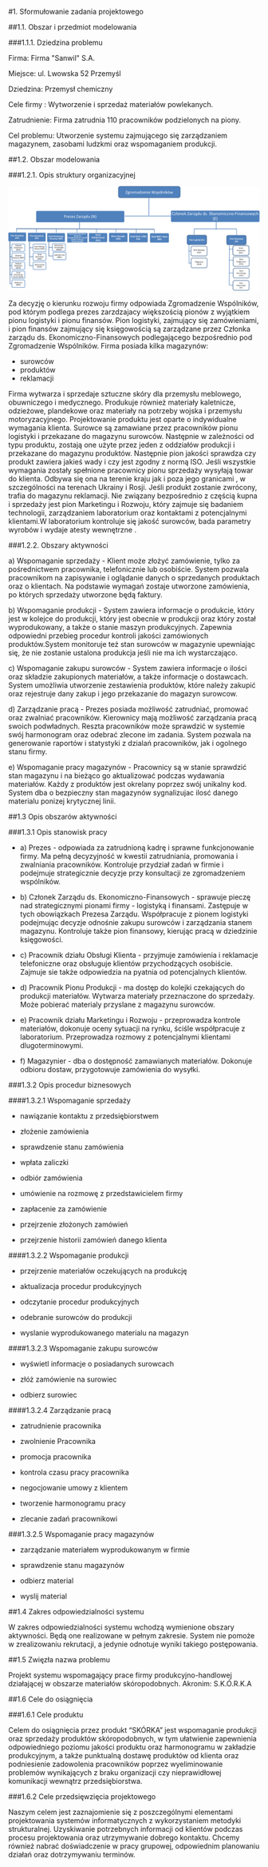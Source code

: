 #1. Sformułowanie zadania projektowego

##1.1. Obszar i przedmiot modelowania

###1.1.1. Dziedzina problemu

Firma: Firma "Sanwil" S.A.

Miejsce: ul. Lwowska 52 Przemyśl

Dziedzina: Przemysł chemiczny

Cele firmy : Wytworzenie i sprzedaż materiałów powlekanych.

Zatrudnienie: Firma zatrudnia 110 pracowników podzielonych na piony.

Cel problemu: Utworzenie systemu zajmującego się zarządzaniem magazynem, zasobami ludzkmi oraz wspomaganiem produkcji.


##1.2. Obszar modelowania

###1.2.1. Opis struktury organizacyjnej

<img src="rysunki/1/schemat.png" alt="Schemat firmy">

Za decyzję o kierunku rozwoju firmy odpowiada Zgromadzenie Wspólników, pod którym podlega prezes zarzdzajacy większością pionów z wyjątkiem pionu logistyki i pionu finansów. Pion logistyki, zajmujący się zamówieniami, i pion finansów zajmujący się księgowością są zarządzane przez Członka zarządu ds. Ekonomiczno-Finansowych podlegającego bezpośrednio pod Zgromadzenie Wspólników. Firma posiada kilka magazynów:

+ surowców
+ produktów
+ reklamacji

Firma wytwarza i sprzedaje sztuczne skóry dla przemysłu meblowego, obuwniczego i medycznego. Produkuje również materiały kaletnicze, odzieżowe, plandekowe oraz materiały na potrzeby wojska i przemysłu motoryzacyjnego. Projektowanie produktu jest oparte o indywidualne wymagania klienta. Surowce są zamawiane przez pracowników pionu logistyki i przekazane do magazynu surowców. Następnie w zależności od typu produktu, zostają one użyte przez jeden z oddziałów produkcji i przekazane do magazynu produktów. Następnie pion jakości sprawdza czy produkt zawiera jakieś wady i czy jest zgodny z normą ISO. Jeśli wszystkie wymagania zostały spełnione pracownicy pionu sprzedaży wysyłają towar do klienta. Odbywa się ona na terenie kraju jak i poza jego granicami , w szczególności na terenach Ukrainy i Rosji. Jeśli produkt zostanie zwrócony, trafia do magazynu reklamacji. Nie związany bezpośrednio z częścią kupna i sprzedaży jest pion Marketingu i Rozwoju, który zajmuje się badaniem technologii, zarządzaniem laboratorium oraz kontaktami z potencjalnymi klientami.W laboratorium kontroluje się jakość surowców, bada parametry wyrobów i wydaje atesty wewnętrzne .

###1.2.2. Obszary aktywności

a) Wspomaganie sprzedaży - Klient może złożyć zamówienie, tylko za pośrednictwem pracownika, telefonicznie lub osobiście. System pozwala pracownikom na zapisywanie i oglądanie danych o sprzedanych produktach oraz o klientach. Na podstawie wymagań zostaje utworzone zamówienia, po których sprzedaży utworzone będą faktury.

b) Wspomaganie produkcji - System zawiera informacje o produkcie, który jest w kolejce do produkcji, który jest obecnie w produkcji oraz który został wyprodukowany, a także o stanie maszyn produkcyjnych. Zapewnia odpowiedni przebieg procedur kontroli jakości zamówionych produktów.System monitoruje też stan surowców w magazynie upewniając się, że nie zostanie
ustalona produkcja jeśli nie ma ich wystarczająco.

c) Wspomaganie zakupu surowców - System zawiera informacje o ilości oraz składzie zakupionych materiałów, a także informacje o dostawcach. System umożliwia utworzenie zestawienia produktów, które należy zakupić oraz rejestruje dany zakup i jego przekazanie do magazyn surowcow.

d) Zarządzanie pracą - Prezes posiada możliwość zatrudniać, promować oraz zwalniać pracowników. Kierownicy mają możliwość zarządzania pracą swoich podwładnych. Reszta pracowników może sprawdzić w systemie swój harmonogram oraz odebrać zlecone im zadania. System pozwala na generowanie raportów i statystyki z dzialań pracowników, jak i ogolnego stanu firmy.

e) Wspomaganie pracy magazynów - Pracownicy są w stanie sprawdzić stan magazynu i na bieżąco go aktualizować podczas wydawania materiałów. Każdy z produktów jest okrelany poprzez swój unikalny kod. System dba o bezpieczny stan magazynów sygnalizujac ilosć danego materialu ponizej krytycznej linii.

##1.3 Opis obszarów aktywności

###1.3.1 Opis stanowisk pracy

* a) Prezes - odpowiada za zatrudnioną kadrę i sprawne funkcjonowanie firmy. Ma pełną decyzyjność w kwestii zatrudniania, promowania i zwalniania pracowników. Kontroluje przydział zadań w firmie i podejmuje strategicznie decyzje przy konsultacji ze zgromadzeniem wspólników.

* b) Członek Zarządu ds. Ekonomiczno-Finansowych - sprawuje pieczę nad strategicznymi pionami firmy - logistyką i finansami. Zastępuje w tych obowiązkach Prezesa Zarządu. Współpracuje z pionem logistyki podejmując decyzje odnośnie zakupu surowców i zarządzania stanem magazynu. Kontroluje także pion finansowy, kierując pracą w dziedzinie księgowości.

* c) Pracownik działu Obsługi Klienta - przyjmuje zamówienia i reklamacje telefoniczne oraz obsługuje klientów przychodzących osobiście. Zajmuje sie także  odpowiedzia na pyatnia od potencjalnych klientów.

* d) Pracownik Pionu Produkcji - ma dostęp do kolejki czekających do produkcji materiałów. Wytwarza materiały przeznaczone do sprzedaży. Może pobierać materialy przyslane z magazynu surowców.

* e) Pracownik działu Marketingu i Rozwoju - przeprowadza kontrole materiałów, dokonuje oceny sytuacji na rynku, ściśle współpracuje z laboratorium. Przeprowadza rozmowy z potencjalnymi klientami dlugoterminowymi.

* f) Magazynier - dba o dostępność zamawianych materiałów. Dokonuje odbioru dostaw, przygotowuje zamówienia do wysyłki.

###1.3.2 Opis procedur biznesowych

####1.3.2.1 Wspomaganie sprzedaży

* nawiązanie kontaktu z przedsiębiorstwem

* złożenie zamówienia

* sprawdzenie stanu zamówienia

* wpłata zaliczki

* odbiór zamówienia

* umówienie na rozmowę z przedstawicielem firmy

* zapłacenie za zamówienie

* przejrzenie złożonych zamówień

* przejrzenie historii zamówień danego klienta

####1.3.2.2 Wspomaganie produkcji

* przejrzenie materiałów oczekujących na produkcję

* aktualizacja procedur produkcyjnych

* odczytanie procedur produkcyjnych

* odebranie surowców do produkcji

* wyslanie wyprodukowanego materialu na magazyn

####1.3.2.3 Wspomaganie zakupu surowców

* wyświetl informacje o posiadanych surowcach

* złóż zamówienie na surowiec

* odbierz surowiec 

####1.3.2.4 Zarządzanie pracą

* zatrudnienie pracownika

* zwolnienie Pracownika

* promocja pracownika

* kontrola czasu pracy pracownika

* negocjowanie umowy z klientem

* tworzenie harmonogramu pracy

* zlecanie zadań pracownikowi

###1.3.2.5 Wspomaganie pracy magazynów

* zarządzanie materiałem wyprodukowanym w firmie
 
* sprawdzenie stanu magazynów

* odbierz material

* wyslij material 

##1.4 Zakres odpowiedzialności systemu

W zakres odpowiedzialności systemu wchodzą wymienione obszary aktywności. Będą one realizowane w pełnym zakresie. System nie pomoże w zrealizowaniu rekrutacji, a jedynie odnotuje wyniki takiego postępowania.

##1.5 Zwięzła nazwa problemu

Projekt systemu wspomagający prace firmy produkcyjno-handlowej działającej w obszarze materiałów skóropodobnych. Akronim: S.K.Ó.R.K.A 

##1.6 Cele do osiągnięcia

###1.6.1 Cele produktu

Celem do osiągnięcia przez produkt “SKÓRKA” jest wspomaganie produkcji oraz sprzedaży produktów skóropodobnych, w tym ułatwienie zapewnienia odpowiedniego poziomu jakości produktu oraz harmonogramu w zakładzie produkcyjnym, a także punktualną dostawę produktów od klienta oraz podniesienie zadowolenia pracowników poprzez wyeliminowanie problemów wynikających z braku organizacji czy nieprawidłowej komunikacji wewnątrz przedsiębiorstwa.

###1.6.2 Cele przedsięwzięcia projektowego

Naszym celem jest zaznajomienie się z poszczególnymi elementami projektowania systemów informatycznych z wykorzystaniem metodyki strukturalnej. Uzyskiwanie potrzebnych informacji od klientów podczas procesu projektowania oraz utrzymywanie dobrego kontaktu. Chcemy również nabrać doświadczenie w pracy grupowej, odpowiednim planowaniu działań oraz dotrzymywaniu terminów.
